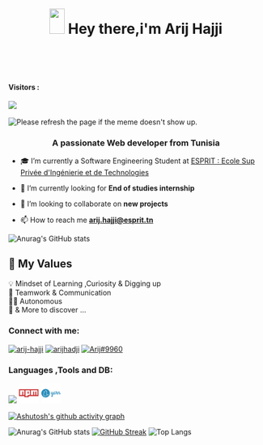 <h1 align="center">
 <img src="https://raw.githubusercontent.com/iampavangandhi/iampavangandhi/master/gifs/Hi.gif" width="30px" height="50px">
   <strong> Hey there,i'm Arij Hajji</strong> 
 <p align="center">
      <h4> Visitors :</h4> <img src="https://visitor-count-b8lb.vercel.app/api/arijhajji-1?hexColor=5ed4f3" />
   </p>
</h1>
<div> <img height="500px" src='http://dev-memer.info' title="consider making a star on our repo please https://github.com/bassem97/dev-memer" alt="Please refresh the page if the meme doesn't show up." > <div>

<h3 align="center">A passionate Web developer from Tunisia</h3>

- 🎓 I’m currently a Software Engineering Student at [ESPRIT : Ecole Sup Privée d'Ingénierie et de Technologies](https://esprit.tn/)

- 🌱 I’m currently looking for  **End of studies internship**

- 👯 I’m looking to collaborate on **new projects**

- 📫 How to reach me **arij.hajji@esprit.tn**



![Anurag's GitHub stats](https://github-profile-trophy.vercel.app/?username=arijhajji-1&theme=radical&row=1&column=10)


## 💎 My Values


💡 Mindset of Learning ,Curiosity & Digging up <br/>
🙌 Teamwork & Communication <br/>
🙋‍♂️ Autonomous <br/>
🕺 & More to discover ...

<h3 align="left">Connect with me:</h3>
<p align="left">
<a href="https://linkedin.com/in/arij-hajji" target="blank"><img align="center" src="https://raw.githubusercontent.com/rahuldkjain/github-profile-readme-generator/master/src/images/icons/Social/linked-in-alt.svg" alt="arij-hajji" height="30" width="40" /></a>
<a href="https://fb.com/arijhadji" target="blank"><img align="center" src="https://raw.githubusercontent.com/rahuldkjain/github-profile-readme-generator/master/src/images/icons/Social/facebook.svg" alt="arijhadji" height="30" width="40" /></a>
<a href="https://discord.gg/Arij#9960" target="blank"><img align="center" src="https://raw.githubusercontent.com/rahuldkjain/github-profile-readme-generator/master/src/images/icons/Social/discord.svg" alt="Arij#9960" height="30" width="40" /></a>
</p>

<h3 align="left">Languages ,Tools and DB:</h3> 
<p>
  <img src="https://skillicons.dev/icons?i=html,css,sass,bootstrap,js,ts,py,java,php,jquery,r,nodejs,expressjs,angular,nextjs,spring,maven,hibernate,django,react,redux,symfony,dotnet,mongodb,mysql,sqlite,postgres,graphql,linux,git,github,githubactions,gitlab,postman,docker,stackoverflow,prisma,apollo,vscode,idea,c,cpp,nestjs,tailwindcss" />
 <img src="https://github.com/devicons/devicon/blob/master/icons/npm/npm-original-wordmark.svg" alt="npm" width="40" height="40"/>
  <img src="https://github.com/devicons/devicon/blob/master/icons/yarn/yarn-original-wordmark.svg" alt="yarn" width="40" height="40"/>
</p>

  [![Ashutosh's github activity graph](https://github-readme-activity-graph.vercel.app/graph?username=arijhajji-1&theme=react)](https://github.com/ashutosh00710/github-readme-activity-graph)

![Anurag's GitHub stats](https://github-readme-stats-sigma-five.vercel.app/api?username=arijhajji-1&show_icons=true&theme=react)
[![GitHub Streak](https://github-readme-streak-stats.herokuapp.com?user=arijhajji-1&theme=react&date_format=M%20j%5B%2C%20Y%5D)](https://git.io/streak-stats)
![Top Langs](https://github-readme-stats-sigma-five.vercel.app/api/top-langs/?username=arijhajji-1&theme=react&border_radius=30)

